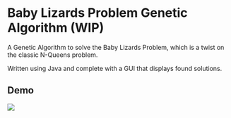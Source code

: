 # Baby Lizards Problem Genetic Algorithm (WIP)

A Genetic Algorithm to solve the Baby Lizards Problem, which is a twist on the classic N-Queens problem.

Written using Java and complete with a GUI that displays found solutions.

## Demo
<img src="https://github.com/briannamcdonald/baby-lizards-problem-GA/blob/main/images/demo.png">

